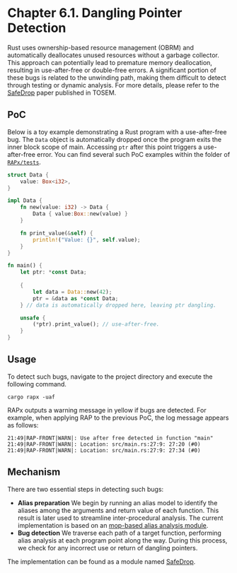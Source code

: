 # Chapter 6.1. Dangling Pointer Detection

Rust uses ownership-based resource management (OBRM) and automatically deallocates unused resources without a garbage collector. This approach can potentially lead to premature memory deallocation, resulting in use-after-free or double-free errors. A significant portion of these bugs is related to the unwinding path, making them difficult to detect through testing or dynamic analysis. For more details, please refer to the [SafeDrop](https://dl.acm.org/doi/10.1145/3542948) paper published in TOSEM.


## PoC 

Below is a toy example demonstrating a Rust program with a use-after-free bug. The `Data` object is automatically dropped once the program exits the inner block scope of main. Accessing `ptr` after this point triggers a use-after-free error. You can find several such PoC examples within the folder of [`RAPx/tests`](https://github.com/Artisan-Lab/RAPx/tree/main/tests).

```rust
struct Data {
    value: Box<i32>,
}

impl Data {
    fn new(value: i32) -> Data {
        Data { value:Box::new(value) }
    }

    fn print_value(&self) {
        println!("Value: {}", self.value);
    }
}

fn main() {
    let ptr: *const Data;
    
    {
        let data = Data::new(42);
        ptr = &data as *const Data;
    } // data is automatically dropped here, leaving ptr dangling.

    unsafe {
        (*ptr).print_value(); // use-after-free.
    }
}
```

## Usage
To detect such bugs, navigate to the project directory and execute the following command.
```shell
cargo rapx -uaf
```

RAPx outputs a warning message in yellow if bugs are detected. For example, when applying RAP to the previous PoC, the log message appears as follows:
```shell
21:49|RAP-FRONT|WARN|: Use after free detected in function "main"
21:49|RAP-FRONT|WARN|: Location: src/main.rs:27:9: 27:20 (#0)
21:49|RAP-FRONT|WARN|: Location: src/main.rs:27:9: 27:34 (#0)
```

## Mechanism

There are two essential steps in detecting such bugs:
 - **Alias preparation** We begin by running an alias model to identify the aliases among the arguments and return value of each function. This result is later used to streamline inter-procedural analysis. The current implementation is based on an [mop-based alias analysis module](../5.1-alias.md).
 - **Bug detection** We traverse each path of a target function, performing alias analysis at each program point along the way. During this process, we check for any incorrect use or return of dangling pointers.

The implementation can be found as a module named [SafeDrop](https://github.com/Artisan-Lab/RAP/blob/main/rap/src/analysis/safedrop.rs).



